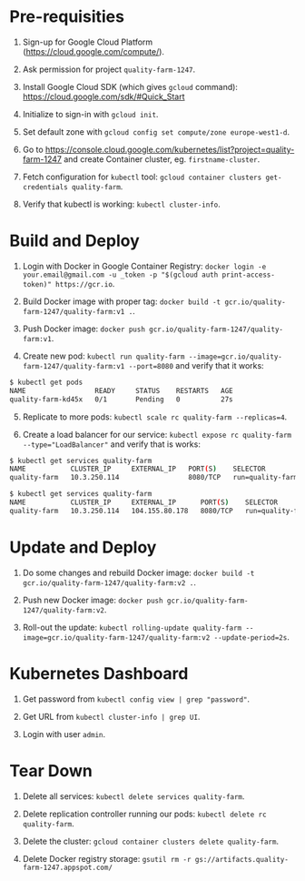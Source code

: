 Pre-requisities
===============

1. Sign-up for Google Cloud Platform (https://cloud.google.com/compute/).

2. Ask permission for project `quality-farm-1247`.

3. Install Google Cloud SDK (which gives `gcloud` command): https://cloud.google.com/sdk/#Quick_Start

4. Initialize to sign-in with `gcloud init`.

5. Set default zone with `gcloud config set compute/zone europe-west1-d`.

6. Go to https://console.cloud.google.com/kubernetes/list?project=quality-farm-1247 and create Container cluster, eg. `firstname-cluster`.

6. Fetch configuration for `kubectl` tool: `gcloud container clusters get-credentials quality-farm`.

7. Verify that kubectl is working: `kubectl cluster-info`.

Build and Deploy
================

1. Login with Docker in Google Container Registry: `docker login -e your.email@gmail.com -u _token -p "$(gcloud auth print-access-token)" https://gcr.io`.

2. Build Docker image with proper tag: `docker build -t gcr.io/quality-farm-1247/quality-farm:v1 .`.

3. Push Docker image: `docker push gcr.io/quality-farm-1247/quality-farm:v1`.

4. Create new pod: `kubectl run quality-farm --image=gcr.io/quality-farm-1247/quality-farm:v1 --port=8080` and verify that it works:

```sh
$ kubectl get pods
NAME                 READY     STATUS    RESTARTS   AGE
quality-farm-kd45x   0/1       Pending   0          27s
```

5. Replicate to more pods: `kubectl scale rc quality-farm --replicas=4`.

6. Create a load balancer for our service: `kubectl expose rc quality-farm --type="LoadBalancer"` and verify that is works:

```sh
$ kubectl get services quality-farm 
NAME           CLUSTER_IP     EXTERNAL_IP   PORT(S)    SELECTOR           AGE
quality-farm   10.3.250.114                 8080/TCP   run=quality-farm   49s

$ kubectl get services quality-farm 
NAME           CLUSTER_IP     EXTERNAL_IP      PORT(S)    SELECTOR           AGE
quality-farm   10.3.250.114   104.155.80.178   8080/TCP   run=quality-farm   1m
```

Update and Deploy
=================

1. Do some changes and rebuild Docker image: `docker build -t gcr.io/quality-farm-1247/quality-farm:v2 .`.

2. Push new Docker image: `docker push gcr.io/quality-farm-1247/quality-farm:v2`.

3. Roll-out the update: `kubectl rolling-update quality-farm --image=gcr.io/quality-farm-1247/quality-farm:v2 --update-period=2s`.


Kubernetes Dashboard
====================

1. Get password from `kubectl config view | grep "password"`.

2. Get URL from `kubectl cluster-info | grep UI`.

3. Login with user `admin`.

Tear Down
=========

1. Delete all services: `kubectl delete services quality-farm`.

2. Delete replication controller running our pods: `kubectl delete rc quality-farm`.

3. Delete the cluster: `gcloud container clusters delete quality-farm`.

4. Delete Docker registry storage: `gsutil rm -r gs://artifacts.quality-farm-1247.appspot.com/`
